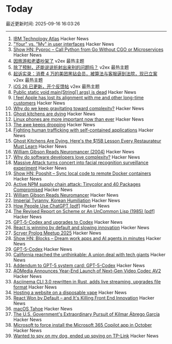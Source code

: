 # Today

最近更新时间: 2025-09-16 16:03:26

--- 
1. [IBM Technology Atlas](https://www.ibm.com/roadmaps/) Hacker News
2. ["Your" vs. "My" in user interfaces](https://adamsilver.io/blog/your-vs-my-in-user-interfaces/) Hacker News
3. [Show HN: Pyproc – Call Python from Go Without CGO or Microservices](https://github.com/YuminosukeSato/pyproc) Hacker News
4. [因旅游和老婆吵架了](https://www.v2ex.com/t/1159535) v2ex 最热主题
5. [除了预制，还能说说折射出来别的问题吗？](https://www.v2ex.com/t/1159503) v2ex 最热主题
6. [起诉实录：消费 4 万的美团黑钻会员，被算法与客服逼到法院，现已立案](https://www.v2ex.com/t/1159485) v2ex 最热主题
7. [iOS 26 已更新，开个反馈帖](https://www.v2ex.com/t/1159470) v2ex 最热主题
8. [Public static void main(String[] args) is dead](https://mccue.dev/pages/9-16-25-psvm) Hacker News
9. [I feel Apple has lost its alignment with me and other long-time customers](https://morrick.me/archives/10137) Hacker News
10. [Why do we keep gravitating toward complexity?](https://kyrylo.org/software/2025/08/21/why-do-software-developers-love-complexity.html) Hacker News
11. [Ghost kitchens are dying](https://davidrmann3.substack.com/p/ghost-kitchens-are-dying-heres-the) Hacker News
12. [Linux phones are more important now than ever](https://feddit.org/post/18353777) Hacker News
13. [The awe keeps dropping](https://morrick.me/archives/10137) Hacker News
14. [Fighting human trafficking with self-contained applications](https://lwn.net/SubscriberLink/1036916/2b10f1356b7ab0e7/) Hacker News
15. [Ghost Kitchens Are Dying. Here's the $15B Lesson Every Restaurateur Must Learn](https://davidrmann3.substack.com/p/ghost-kitchens-are-dying-heres-the) Hacker News
16. [William Gibson Reads Neuromancer (2004)](http://bearcave.com/bookrev/neuromancer/neuromancer_audio.html) Hacker News
17. [Why do software developers love complexity?](https://kyrylo.org/software/2025/08/21/why-do-software-developers-love-complexity.html) Hacker News
18. [Massive Attack turns concert into facial recognition surveillance experiment](https://www.gadgetreview.com/massive-attack-turns-concert-into-facial-recognition-surveillance-experiment) Hacker News
19. [Show HN: Pooshit – Sync local code to remote Docker containers](https://news.ycombinator.com/item?id=45255337) Hacker News
20. [Active NPM supply chain attack: Tinycolor and 40 Packages Compromised](https://socket.dev/blog/tinycolor-supply-chain-attack-affects-40-packages) Hacker News
21. [William Gibson Reads Neuromancer](http://bearcave.com/bookrev/neuromancer/neuromancer_audio.html) Hacker News
22. [Imperial Tyranny, Korean Humiliation](https://english.hani.co.kr/arti/english_edition/english_editorials/1218475.html) Hacker News
23. [How People Use ChatGPT [pdf]](https://cdn.openai.com/pdf/a253471f-8260-40c6-a2cc-aa93fe9f142e/economic-research-chatgpt-usage-paper.pdf) Hacker News
24. [The Revised Report on Scheme or An UnCommon Lisp (1985) [pdf]](https://dspace.mit.edu/bitstream/handle/1721.1/5600/AIM-848.pdf) Hacker News
25. [GPT‑5-Codex and upgrades to Codex](https://simonwillison.net/2025/Sep/15/gpt-5-codex/) Hacker News
26. [React is winning by default and slowing innovation](https://www.lorenstew.art/blog/react-won-by-default/) Hacker News
27. [Scryer Prolog Meetup 2025](https://hsd-pbsa.de/veranstaltung/scryer-prolog-meetup-2025/) Hacker News
28. [Show HN: Blocks – Dream work apps and AI agents in minutes](https://blocks.diy) Hacker News
29. [GPT-5-Codex](https://openai.com/index/introducing-upgrades-to-codex/) Hacker News
30. [California reached the unthinkable: A union deal with tech giants](https://www.politico.com/news/2025/09/14/california-uber-lyft-union-00562680) Hacker News
31. [Addendum to GPT-5 system card: GPT-5-Codex](https://openai.com/index/gpt-5-system-card-addendum-gpt-5-codex/) Hacker News
32. [AOMedia Announces Year-End Launch of Next-Gen Video Codec AV2](https://aomedia.org/press%20releases/AOMedia-Announces-Year-End-Launch-of-Next-Generation-Video-Codec-AV2-on-10th-Anniversary/) Hacker News
33. [Asciinema CLI 3.0 rewritten in Rust, adds live streaming, upgrades file format](https://blog.asciinema.org/post/three-point-o/) Hacker News
34. [Hosting a website on a disposable vape](https://bogdanthegeek.github.io/blog/projects/vapeserver/) Hacker News
35. [React Won by Default – and It's Killing Front End Innovation](https://www.lorenstew.art/blog/react-won-by-default/) Hacker News
36. [macOS Tahoe](https://www.apple.com/os/macos/) Hacker News
37. [The U.S. Government's Extraordinary Pursuit of Kilmar Ábrego García](https://www.newyorker.com/news/the-lede/the-us-governments-extraordinary-pursuit-of-kilmar-abrego-garcia) Hacker News
38. [Microsoft to force install the Microsoft 365 Copilot app in October](https://www.bleepingcomputer.com/news/microsoft/microsoft-to-force-install-the-microsoft-365-copilot-app-in-october/) Hacker News
39. [Wanted to spy on my dog, ended up spying on TP-Link](https://kennedn.com/blog/posts/tapo/) Hacker News
